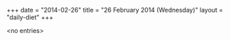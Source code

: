 +++
date = "2014-02-26"
title = "26 February 2014 (Wednesday)"
layout = "daily-diet"
+++

<p>&lt;no entries&gt;</p>